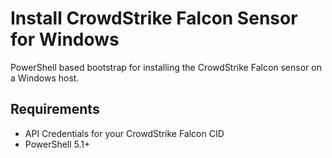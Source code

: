 # Install CrowdStrike Falcon Sensor for Windows
PowerShell based bootstrap for installing the CrowdStrike Falcon sensor on a Windows host.

## Requirements
+ API Credentials for your CrowdStrike Falcon CID
+ PowerShell 5.1+
